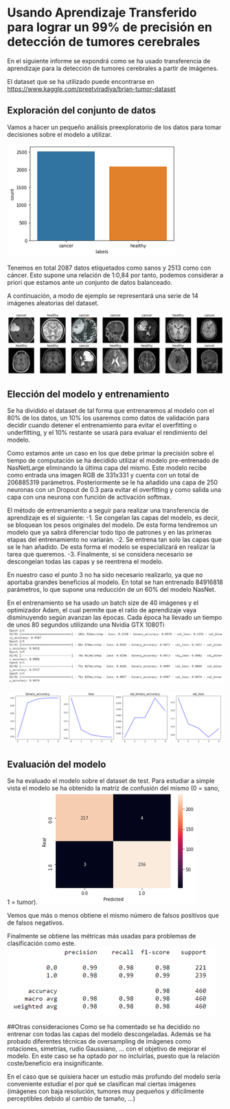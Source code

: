 # Usando Aprendizaje Transferido para lograr un 99% de precisión en detección de tumores cerebrales

En el siguiente informe se expondrá como se ha usado transferencia de aprendizaje para la detección  de tumores cerebrales a partir de imágenes. 

El dataset que se ha utilizado puede encontrarse en https://www.kaggle.com/preetviradiya/brian-tumor-dataset

## Exploración del conjunto de datos
Vamos a hacer un pequeño análisis preexploratorio de los datos para tomar decisiones sobre el modelo a utilizar. 

![](https://raw.githubusercontent.com/JesusFraile/brain_cancer/main/images/count_data.png)

Tenemos en total 2087 datos etiquetados como sanos y 2513 como con cáncer. Esto supone una relación de 1:0,84 por tanto, podemos considerar a priori que estamos ante un conjunto de datos balanceado. 

A continuación, a modo de ejemplo se representará una serie de 14 imágenes aleatorias del dataset.

![](https://raw.githubusercontent.com/JesusFraile/brain_cancer/main/images/plot_images.png)

## Elección del modelo y entrenamiento
Se ha dividido el dataset de tal forma que entrenaremos al modelo con el 80% de los datos, un 10% los usaremos como datos de validación para decidir cuando detener el entrenamiento para evitar el overfitting o underfitting, y el 10% restante se usará para evaluar el rendimiento del modelo. 

Como estamos ante un caso en los que debe primar la precisión sobre el tiempo de computación se ha decidido utilizar el modelo pre-entrenado de NasNetLarge eliminando la última capa del mismo. Este modelo recibe como entrada una imagen RGB de 331x331 y cuenta con un total de 206885319 parámetros. Posteriormente se le ha añadido una capa de 250 neuronas con un Dropout de 0.3 para evitar el overfitting y como salida una capa con una neurona con función de activación softmax.

El método de entrenamiento a seguir para realizar una transferencia de aprendizaje es el siguiente:
-1. Se congelan las capas del modelo, es decir, se bloquean los pesos originales del modelo. De esta forma tendremos un modelo que ya sabrá diferenciar todo tipo de patrones y en las primeras etapas del entrenamiento no variarán. 
-2. Se entrena tan solo las capas que se le han añadido. De esta forma el modelo se especializará en realizar la tarea que queremos. 
-3. Finalmente, si se considera necesario se descongelan todas las capas y se reentrena el modelo. 

En nuestro caso el punto 3 no ha sido necesario realizarlo, ya que no aportaba grandes beneficios al modelo. En total se han entrenado 84916818 parámetros, lo que supone una reducción de un 60% del modelo NasNet. 

En el entrenamiento se ha usado un batch size de 40 imágenes y el optimizador Adam, el cual permite que el ratio de aprendizaje vaya disminuyendo según avanzan las épocas. Cada época ha llevado un tiempo de unos 80 segundos utilizando una Nvidia GTX 1080Ti
![](https://raw.githubusercontent.com/JesusFraile/brain_cancer/main/images/train.PNG)

![](https://raw.githubusercontent.com/JesusFraile/brain_cancer/main/images/train_loss.PNG)

## Evaluación del modelo
Se ha evaluado el modelo sobre el dataset de test. Para estudiar a simple vista el modelo se ha obtenido la matriz de confusión del mismo (0 = sano, 1 = tumor). 
![](https://raw.githubusercontent.com/JesusFraile/brain_cancer/main/images/confusion_matrix.png)

Vemos que más o menos obtiene el mismo número de falsos positivos que de falsos negativos. 

Finalmente se obtiene las métricas más usadas para problemas de clasificación como este.
![](https://raw.githubusercontent.com/JesusFraile/brain_cancer/main/images/metrics.PNG)

##Otras consideraciones
Como se ha comentado se ha decidido no entrenar con todas las capas del modelo descongeladas. Además se ha probado diferentes técnicas de oversampling de imágenes como rotaciones, simetrías, rudio Gaussiano, ... con el objetivo de mejorar el modelo. En este caso se ha optado por no incluirlas, puesto que la relación coste/beneficio era insignificante. 

En el caso que se quisiera hacer un estudio más profundo del modelo sería conveniente estudiar el por qué se clasifican mal ciertas imágenes (imágenes con baja resolución, tumores muy pequeños y difícilmente perceptibles debido al cambio de tamaño, ...)

